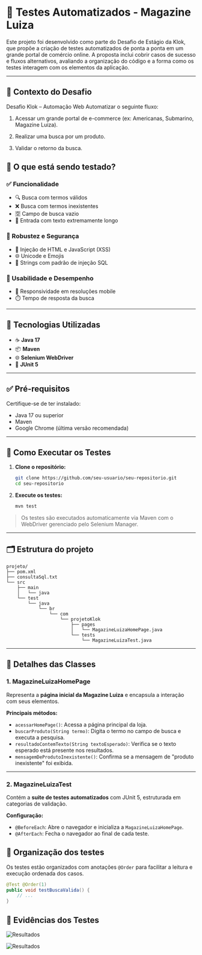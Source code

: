 # 🛒 Testes Automatizados - Magazine Luiza

Este projeto foi desenvolvido como parte do Desafio de Estágio da Klok, que propõe a criação de testes automatizados de ponta a ponta em um grande portal de comércio online. A proposta inclui cobrir casos de sucesso e fluxos alternativos, avaliando a organização do código e a forma como os testes interagem com os elementos da aplicação.

---

## 🎯 Contexto do Desafio

Desafio Klok – Automação Web
Automatizar o seguinte fluxo:

1. Acessar um grande portal de e-commerce (ex: Americanas, Submarino, Magazine Luiza).

2. Realizar uma busca por um produto.

3. Validar o retorno da busca.

## 📌 O que está sendo testado?

### ✅ Funcionalidade

- 🔍 Busca com termos válidos
- ❌ Busca com termos inexistentes
- 🈳 Campo de busca vazio
- 📏 Entrada com texto extremamente longo

### 🔐 Robustez e Segurança

- 🧪 Injeção de HTML e JavaScript (XSS)
- 🌐 Unicode e Emojis
- 🧱 Strings com padrão de injeção SQL

### 📱 Usabilidade e Desempenho

- 📲 Responsividade em resoluções mobile
- ⏱️ Tempo de resposta da busca

---

## 🧰 Tecnologias Utilizadas

- ☕ **Java 17**
- 📦 **Maven**
- 🌐 **Selenium WebDriver**
- 🧪 **JUnit 5**

---

## ✅ Pré-requisitos

Certifique-se de ter instalado:

- Java 17 ou superior  
- Maven  
- Google Chrome (última versão recomendada)

---

## 🚀 Como Executar os Testes

1. **Clone o repositório:**

   ```bash
   git clone https://github.com/seu-usuario/seu-repositorio.git
   cd seu-repositorio
    ```

2. **Execute os testes:**

   ```bash
   mvn test
   ```

> Os testes são executados automaticamente via Maven com o WebDriver gerenciado pelo Selenium Manager.

---

## 🗂️ Estrutura do projeto

```
projeto/
├── pom.xml
├── consultaSql.txt
└── src
    ├── main
    │   └── java
    └── test
        └── java
            └── br
                └── com
                    └── projetoKlok
                        ├── pages
                        │   └── MagazineLuizaHomePage.java
                        └── tests
                            └── MagazineLuizaTest.java
```

---

## 🔧 Detalhes das Classes

### 1. MagazineLuizaHomePage

Representa a **página inicial da Magazine Luiza** e encapsula a interação com seus elementos.

**Principais métodos:**

- `acessarHomePage()`: Acessa a página principal da loja.
- `buscarProduto(String termo)`: Digita o termo no campo de busca e executa a pesquisa.
- `resultadoContemTexto(String textoEsperado)`: Verifica se o texto esperado está presente nos resultados.
- `mensagemDeProdutoInexistente()`: Confirma se a mensagem de "produto inexistente" foi exibida.

---

### 2. MagazineLuizaTest

Contém a **suite de testes automatizados** com JUnit 5, estruturada em categorias de validação.

**Configuração:**

- `@BeforeEach`: Abre o navegador e inicializa a `MagazineLuizaHomePage`.
- `@AfterEach`: Fecha o navegador ao final de cada teste.

## 📝 Organização dos testes

Os testes estão organizados com anotações `@Order` para facilitar a leitura e execução ordenada dos casos.

```java
@Test @Order(1)
public void testBuscaValida() {
    // ...
}
```	

## 📸 Evidências dos Testes

![Resultados](imgs\resultadoPlay.png) 

![Resultados](imgs\resultadoMVN.png) 
